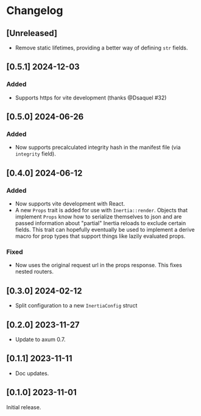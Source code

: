 # Changelog

## [Unreleased]

- Remove static lifetimes, providing a better way of defining `str`
fields.


## [0.5.1] 2024-12-03

### Added

- Supports https for vite development (thanks @Dsaquel #32)

## [0.5.0] 2024-06-26

### Added

- Now supports precalculated integrity hash in the manifest file (via
  `integrity` field).

## [0.4.0] 2024-06-12

### Added

- Now supports vite development with React.
- A new `Props` trait is added for use with `Inertia::render`. Objects
  that implement `Props` know how to serialize themselves to json and
  are passed information about "partial" Inertia reloads to exclude
  certain fields. This trait can hopefully eventually be used to
  implement a derive macro for prop types that support things like
  lazily evaluated props.

### Fixed

- Now uses the original request url in the props response. This fixes
  nested routers.

## [0.3.0] 2024-02-12

- Split configuration to a new `InertiaConfig` struct

## [0.2.0] 2023-11-27

- Update to axum 0.7.

## [0.1.1] 2023-11-11

- Doc updates.

## [0.1.0] 2023-11-01

Initial release.
